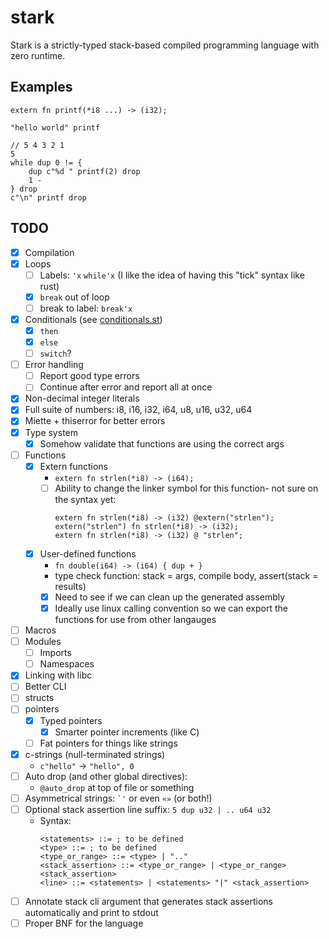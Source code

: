 # stark

Stark is a strictly-typed stack-based compiled programming language with
zero runtime.

## Examples

```zig
extern fn printf(*i8 ...) -> (i32);

"hello world" printf
```

```zig
// 5 4 3 2 1
5
while dup 0 != {
    dup c"%d " printf(2) drop
    1 -
} drop
c"\n" printf drop
```

## TODO

- [x] Compilation
- [x] Loops
    - [ ] Labels: `'x` `while'x` (I like the idea of having this "tick" syntax like rust)
    - [x] `break` out of loop
    - [ ] break to label: `break'x`
- [x] Conditionals (see [conditionals.st](./examples/conditional.st))
    - [x] `then`
    - [x] `else`
    - [ ] `switch`? 
- [ ] Error handling
    - [ ] Report good type errors
    - [ ] Continue after error and report all at once
- [x] Non-decimal integer literals
- [x] Full suite of numbers: i8, i16, i32, i64, u8, u16, u32, u64
- [x] Miette + thiserror for better errors
- [x] Type system
    - [x] Somehow validate that functions are using the correct args
- [ ] Functions
    - [x] Extern functions
        - `extern fn strlen(*i8) -> (i64);`
        - [ ] Ability to change the linker symbol for this function- not
          sure on the syntax yet:
          ```zig
          extern fn strlen(*i8) -> (i32) @extern("strlen");
          extern("strlen") fn strlen(*i8) -> (i32);
          extern fn strlen(*i8) -> (i32) @ "strlen";
          ```
    - [x] User-defined functions
        - `fn double(i64) -> (i64) { dup + }`
        - type check function: stack = args, compile body, assert(stack = results)
        - [x] Need to see if we can clean up the generated assembly
        - [x] Ideally use linux calling convention so we can export the
          functions for use from other langauges
- [ ] Macros
- [ ] Modules
    - [ ] Imports
    - [ ] Namespaces
- [x] Linking with libc
- [ ] Better CLI
- [ ] structs
- [ ] pointers
    - [x] Typed pointers
        - [x] Smarter pointer increments (like C)
    - [ ] Fat pointers for things like strings
- [x] c-strings (null-terminated strings)
    - `c"hello"` -> `"hello", 0`
- [ ] Auto drop (and other global directives):
    - `@auto_drop` at top of file or something
- [ ] Asymmetrical strings: `` `' `` or even `«»` (or both!)
- [ ] Optional stack assertion line suffix: `5 dup u32 | .. u64 u32`
    - Syntax:
      ```bnf
      <statements> ::= ; to be defined
      <type> ::= ; to be defined
      <type_or_range> ::= <type> | ".."
      <stack_assertion> ::= <type_or_range> | <type_or_range> <stack_assertion>
      <line> ::= <statements> | <statements> "|" <stack_assertion>
      ```
- [ ] Annotate stack cli argument that generates stack assertions
      automatically and print to stdout
- [ ] Proper BNF for the language
